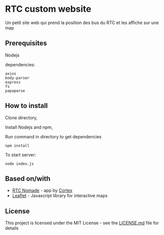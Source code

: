 # RTC custom website

Un petit site web qui prend la position des bus du RTC et les affiche sur une map

## Prerequisites

Nodejs

dependencies:
```
axios
body-parser
express
fs
papaparse
```

## How to install

Clone directory,

Install Nodejs and npm,

Run command in directory to get dependencies
```
npm install
```

To start server:
```
node index.js
```


## Based on/with

* [RTC Nomade](https://m.rtcquebec.ca/) - app by [Cortex](https://cortexstudio.com/fr/agence-digitale/application-mobile-hybride)
* [Leaflet](https://leafletjs.com/) - Javascript library for interactive maps


## License

This project is licensed under the MIT License - see the [LICENSE.md](LICENSE.md) file for details